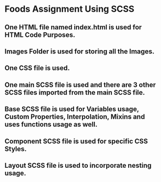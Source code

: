 # Foods Assignment Using SCSS

## One HTML file named index.html is used for HTML Code Purposes.

## Images Folder is used for storing all the Images.

## One CSS file is used.

## One main SCSS file is used and there are 3 other SCSS files imported from the main SCSS file.

## Base SCSS file is used for Variables usage, Custom Properties, Interpolation, Mixins and uses functions usage as well.

## Component SCSS file is used for specific CSS Styles.

## Layout SCSS file is used to incorporate nesting usage.
